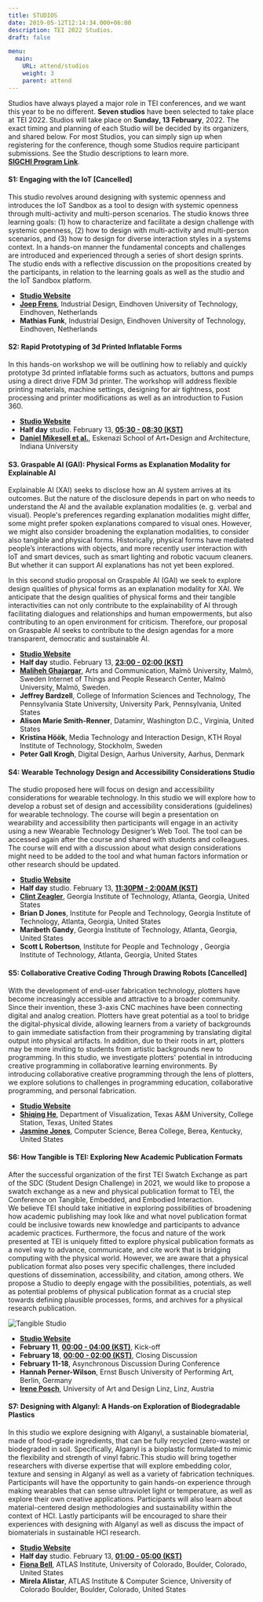 ```yaml
---
title: STUDIOS
date: 2019-05-12T12:14:34.000+06:00
description: TEI 2022 Studios.
draft: false

menu:
  main:
    URL: attend/studios
    weight: 3
    parent: attend
---
```


Studios have always played a major role in TEI conferences, and we want this year to be no different. **Seven studios** have been selected to take place at TEI 2022. Studios will take place on **Sunday, 13 February**, 2022. The exact timing and planning of each Studio will be decided by its organizers, and shared below. For most Studios, you can simply sign up when registering for the conference, though some Studios require participant submissions. See the Studio descriptions to learn more.  
**[SIGCHI Program Link](https://programs.sigchi.org/tei/2022/program/13-feb)**.
​

#### S1: Engaging with the IoT [Cancelled]

This studio revolves around designing with systemic openness and introduces the IoT Sandbox as a tool to design with systemic openness through multi-activity and multi-person scenarios. The studio knows three learning goals: (1) how to characterize and facilitate a design challenge with systemic openness, (2) how to design with multi-activity and multi-person scenarios, and (3) how to design for diverse interaction styles in a systems context. In a hands-on manner the fundamental concepts and challenges are introduced and experienced through a series of short design sprints. The studio ends with a reflective discussion on the propositions created by the participants, in relation to the learning goals as well as the studio and the IoT Sandbox platform.

-  **[Studio Website](https://futureeveryday.github.io/TEI2022_Studio/)**
- **[Joep Frens](mailto:j.w.frens@tue.nl)**, Industrial Design, Eindhoven University of Technology, Eindhoven, Netherlands
- **Mathias Funk**, Industrial Design, Eindhoven University of Technology, Eindhoven, Netherlands


####  S2: Rapid Prototyping of 3d Printed Inflatable Forms

In this hands-on workshop we will be outlining how to reliably and quickly prototype 3d printed inflatable forms such as actuators, buttons and pumps using a direct drive FDM 3d printer. The workshop will address flexible printing materials, machine settings, designing for air tightness, post processing and printer modifications as well as an introduction to Fusion 360.

- **[Studio Website](https://sites.google.com/iu.edu/tei22)**
- **Half day** studio. February 13, **[05:30 - 08:30 (KST)](https://savvytime.com/converter/kst-to-cet-est-pst/feb-13-2022/5-30am)**
- **[Daniel Mikesell et al.](mailto:danmikes@iu.edu)**, Eskenazi School of Art+Design and Architecture, Indiana University



#### S3. Graspable AI (GAI): Physical Forms as Explanation Modality for Explainable AI

Explainable AI (XAI) seeks to disclose how an AI system arrives at its outcomes. But the nature of the disclosure depends in part on who needs to understand the AI and the available explanation modalities (e. g. verbal and visual). People's preferences regarding explanation modalities might differ, some might prefer spoken explanations compared to visual ones. However, we might also consider broadening the explanation modalities, to consider also tangible and physical forms. Historically, physical forms have mediated people’s interactions with objects, and more recently user interaction with IoT and smart devices, such as smart lighting and robotic vacuum cleaners. But whether it can support AI explanations has not yet been explored.  

In this second studio proposal on Graspable AI (GAI) we seek to explore design qualities of physical forms as an explanation modality for XAI. We anticipate that the design qualities of physical forms and their tangible interactivities can not only contribute to the explainability of AI through facilitating dialogues and relationships and human empowerments, but also contributing to an open environment for criticism. Therefore, our proposal on Graspable AI seeks to contribute to the design agendas for a more transparent, democratic and sustainable AI.

- **[Studio Website](https://sites.google.com/view/graspable-ai/home?authuser=1)**
- **Half day** studio. February 13, **[23:00 - 02:00 (KST)](https://savvytime.com/converter/kst-to-cet-est-pst/feb-13-2022/11pm)**
- **[Maliheh Ghajargar](mailto:maliheh.ghajargar@mau.se)**, Arts and Communication, Malmö University, Malmö, Sweden Internet of Things and People Research Center, Malmö University, Malmö, Sweden.
- **Jeffrey Bardzell**, College of Information Sciences and Technology, The Pennsylvania State University, University Park, Pennsylvania, United States
- **Alison Marie Smith-Renner**, Dataminr, Washington D.C., Virginia, United States
- **Kristina Höök**, Media Technology and Interaction Design, KTH Royal Institute of Technology, Stockholm, Sweden
- **Peter Gall Krogh**, Digital Design, Aarhus University, Aarhus, Denmark


#### S4: Wearable Technology Design and Accessibility Considerations Studio

The studio proposed here will focus on design and accessibility considerations for wearable technology. In this studio we will explore how to develop a robust set of design and accessibility considerations (guidelines) for wearable technology. The course will begin a presentation on wearability and accessibility then participants will engage in an activity using a new Wearable Technology Designer’s Web Tool. The tool can be accessed again after the course and shared with students and colleagues. The course will end with a discussion about what design considerations might need to be added to the tool and what human factors information or other research should be updated.

- **[Studio Website](https://research.gatech.edu/ipat/wearablestudiofeb13-2022)**
- **Half day** studio. February 13, **[11:30PM - 2:00AM (KST)](https://savvytime.com/converter/kst-to-cet-est-pst/feb-13-2022/11-30pm)**
- **[Clint Zeagler](mailto:clintzeagler@gatech.edu)**, Georgia Institute of Technology, Atlanta, Georgia, United States
- **Brian D Jones**, Institute for People and Technology, Georgia Institute of Technology, Atlanta, Georgia, United States
- **Maribeth Gandy**, Georgia Institute of Technology, Atlanta, Georgia, United States
- **Scott L Robertson**, Institute for People and Technology , Georgia Institute of Technology, Atlanta, Georgia, United States

#### S5: Collaborative Creative Coding Through Drawing Robots [Cancelled]

With the development of end-user fabrication technology, plotters have become increasingly accessible and attractive to a broader community. Since their invention, these 3-axis CNC machines have been connecting digital and analog creation. Plotters have great potential as a tool to bridge the digital-physical divide, allowing learners from a variety of backgrounds to gain immediate satisfaction from their programming by translating digital output into physical artifacts. In addition, due to their roots in art, plotters may be more inviting to students from artistic backgrounds new to programming. In this studio, we investigate plotters' potential in introducing creative programming in collaborative learning environments. By introducing collaborative creative programming through the lens of plotters, we explore solutions to challenges in programming education, collaborative programming, and personal fabrication.

- **[Studio Website](https://liciahe.github.io/plotter_party_2022/)**
- **[Shiqing He](mailto:liciahe@tamu.edu)**, Department of Visualization, Texas A&M University, College Station, Texas, United States
- **[Jasmine Jones](https://jazzij.github.io/)**, Computer Science, Berea College, Berea, Kentucky, United States



#### S6: How Tangible is TEI: Exploring New Academic Publication Formats

After the successful organization of the first TEI Swatch Exchange as part of the SDC (Student Design Challenge) in 2021, we would like to propose a swatch exchange as a new and physical publication format to TEI, the Conference on Tangible, Embedded, and Embodied Interaction.  
We believe TEI should take initiative in exploring possibilities of broadening how academic publishing may look like and what novel publication format could be inclusive towards new knowledge and participants to advance academic practices. Furthermore, the focus and nature of the work presented at TEI is uniquely fitted to explore physical publication formats as a novel way to advance, communicate, and cite work that is bridging computing with the physical world. However, we are aware that a physical publication format also poses very specific challenges, there included questions of dissemination, accessibility, and citation, among others. We propose a Studio to deeply engage with the possibilities, potentials, as well as potential problems of physical publication format as a crucial step towards defining plausible processes, forms, and archives for a physical research publication.

![Tangible Studio](/2022/images/tangible-studio.jpeg)
- **[Studio Website](https://gtt.ufg.at/tei22-studio-open-call-new-formats/)**
- **February 11**, **[00:00 - 04:00 (KST)](https://savvytime.com/converter/kst-to-cet-est-pst/feb-11-2022/12am)**, Kick-off
- **February 18**, **[00:00 - 02:00 (KST)](https://savvytime.com/converter/kst-to-cet-est-pst/feb-18-2022/12am)**, Closing Discussion
- **February 11-18**, Asynchronous Discussion During Conference
- **Hannah Perner-Wilson**,  Ernst Busch University of Performing Art, Berlin, Germany
- **[Irene Posch](mailto:ireneposch@gmail.com)**, University of Art and Design Linz, Linz, Austria


#### S7: Designing with Alganyl: A Hands-on Exploration of Biodegradable Plastics

In this studio we explore designing with Alganyl, a sustainable biomaterial, made of food-grade ingredients, that can be fully recycled (zero-waste) or biodegraded in soil. Specifically, Alganyl is a bioplastic formulated to mimic the flexibility and strength of vinyl fabric.This studio will bring together researchers with diverse expertise that will explore embedding color, texture and sensing in Alganyl as well as a variety of fabrication techniques. Participants will have the opportunity to gain hands-on experience through making wearables that can sense ultraviolet light or temperature, as well as explore their own creative applications. Participants will also learn about material-centered design methodologies and sustainability within the context of HCI. Lastly participants will be encouraged to share their experiences with designing with Alganyl as well as discuss the impact of biomaterials in sustainable HCI research.

- **[Studio Website](https://sites.google.com/colorado.edu/designing-with-alganyl/)**
- **Half day** studio. February 13, **[01:00 - 05:00 (KST)](https://savvytime.com/converter/kst-to-cet-est-pst/feb-13-2022/1am)**
-  **[Fiona Bell](mailto:fiona.bell@colorado.edu)**, ATLAS Institute, University of Colorado, Boulder, Colorado, United States
-  **Mirela Alistar**, ATLAS Institute & Computer Science, University of Colorado Boulder, Boulder, Colorado, United States
